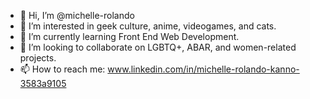 - 👋 Hi, I’m @michelle-rolando
- 👀 I’m interested in geek culture, anime, videogames, and cats.
- 🌱 I’m currently learning Front End Web Development.
- 💞️ I’m looking to collaborate on LGBTQ+, ABAR, and women-related projects.
- 📫 How to reach me: www.linkedin.com/in/michelle-rolando-kanno-3583a9105

<!---
michelle-rolando/michelle-rolando is a ✨ special ✨ repository because its `README.md` (this file) appears on your GitHub profile.
You can click the Preview link to take a look at your changes.
--->
